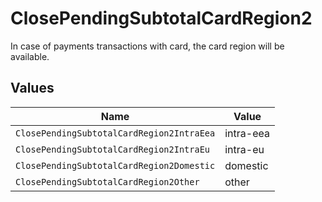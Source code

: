 # ClosePendingSubtotalCardRegion2

In case of payments transactions with card, the card region will be available.


## Values

| Name                                      | Value                                     |
| ----------------------------------------- | ----------------------------------------- |
| `ClosePendingSubtotalCardRegion2IntraEea` | intra-eea                                 |
| `ClosePendingSubtotalCardRegion2IntraEu`  | intra-eu                                  |
| `ClosePendingSubtotalCardRegion2Domestic` | domestic                                  |
| `ClosePendingSubtotalCardRegion2Other`    | other                                     |
